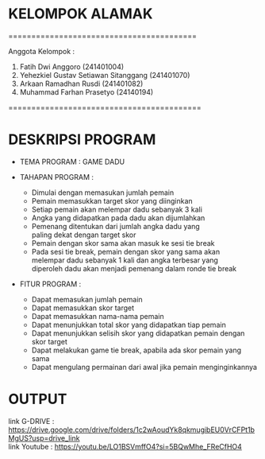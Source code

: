 # KELOMPOK ALAMAK
=========================================

Anggota Kelompok :
1. Fatih Dwi Anggoro (241401004)
3. Yehezkiel Gustav Setiawan Sitanggang (241401070)
4. Arkaan Ramadhan Rusdi (241401082)
5. Muhammad Farhan Prasetyo (24140194)

==========================================

# DESKRIPSI PROGRAM
* TEMA PROGRAM : GAME DADU
* TAHAPAN PROGRAM :
   - Dimulai dengan memasukan jumlah pemain
   - Pemain memasukkan target skor yang diinginkan
   - Setiap pemain akan melempar dadu sebanyak 3 kali
   - Angka yang didapatkan pada dadu akan dijumlahkan
   - Pemenang ditentukan dari jumlah angka dadu yang <br>paling dekat dengan target skor
   - Pemain dengan skor sama akan masuk ke sesi tie break
   - Pada sesi tie break, pemain dengan skor yang sama akan <br>melempar dadu sebanyak 1 kali dan angka
   terbesar yang <br>diperoleh dadu akan menjadi pemenang dalam ronde tie break
     
* FITUR PROGRAM :
  - Dapat memasukan jumlah pemain
  - Dapat memasukkan skor target
  - Dapat memasukkan nama-nama pemain
  - Dapat menunjukkan total skor yang didapatkan tiap pemain
  - Dapat menunjukkan selisih skor yang didapatkan pemain
   dengan skor target
  - Dapat melakukan game tie break, apabila ada skor pemain yang sama
  - Dapat mengulang permainan dari awal jika pemain menginginkannya 

# OUTPUT
link G-DRIVE : https://drive.google.com/drive/folders/1c2wAoudYk8qkmugibEU0VrCFPt1bMgUS?usp=drive_link
<br>link Youtube : https://youtu.be/LO1BSVmffO4?si=5BQwMhe_FReCfHO4


  




                
